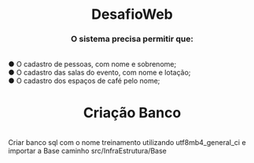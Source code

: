 <h1 align="center">DesafioWeb</h1>

<h3 align="center">O sistema precisa permitir que:</h3><br>
● O cadastro de pessoas, com nome e sobrenome;<br>
● O cadastro das salas do evento, com nome e lotação;<br>
● O cadastro dos espaços de café pelo nome;<br>
<h1 align="center">Criação Banco</h1><br>
Criar banco sql com o nome treinamento utilizando utf8mb4_general_ci e importar a Base caminho src/InfraEstrutura/Base
